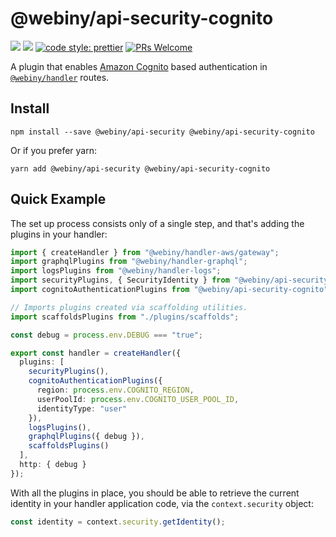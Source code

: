 # @webiny/api-security-cognito

[![](https://img.shields.io/npm/dw/@webiny/api-security-cognito.svg)](https://www.npmjs.com/package/@webiny/api-security-cognito)
[![](https://img.shields.io/npm/v/@webiny/api-security-cognito.svg)](https://www.npmjs.com/package/@webiny/api-security-cognito)
[![code style: prettier](https://img.shields.io/badge/code_style-prettier-ff69b4.svg?style=flat-square)](https://github.com/prettier/prettier)
[![PRs Welcome](https://img.shields.io/badge/PRs-welcome-brightgreen.svg?style=flat-square)](http://makeapullrequest.com)

A plugin that enables [Amazon Cognito](https://aws.amazon.com/cognito/) based authentication in [`@webiny/handler`](../handler) routes.

## Install

```
npm install --save @webiny/api-security @webiny/api-security-cognito
```

Or if you prefer yarn:

```
yarn add @webiny/api-security @webiny/api-security-cognito
```

## Quick Example

The set up process consists only of a single step, and that's adding the plugins in your handler:

```ts
import { createHandler } from "@webiny/handler-aws/gateway";
import graphqlPlugins from "@webiny/handler-graphql";
import logsPlugins from "@webiny/handler-logs";
import securityPlugins, { SecurityIdentity } from "@webiny/api-security";
import cognitoAuthenticationPlugins from "@webiny/api-security-cognito";

// Imports plugins created via scaffolding utilities.
import scaffoldsPlugins from "./plugins/scaffolds";

const debug = process.env.DEBUG === "true";

export const handler = createHandler({
  plugins: [
    securityPlugins(),
    cognitoAuthenticationPlugins({
      region: process.env.COGNITO_REGION,
      userPoolId: process.env.COGNITO_USER_POOL_ID,
      identityType: "user"
    }),
    logsPlugins(),
    graphqlPlugins({ debug }),
    scaffoldsPlugins()
  ],
  http: { debug }
});
```

With all the plugins in place, you should be able to retrieve the current identity in your handler application code, via the `context.security` object:

```ts
const identity = context.security.getIdentity();
```
